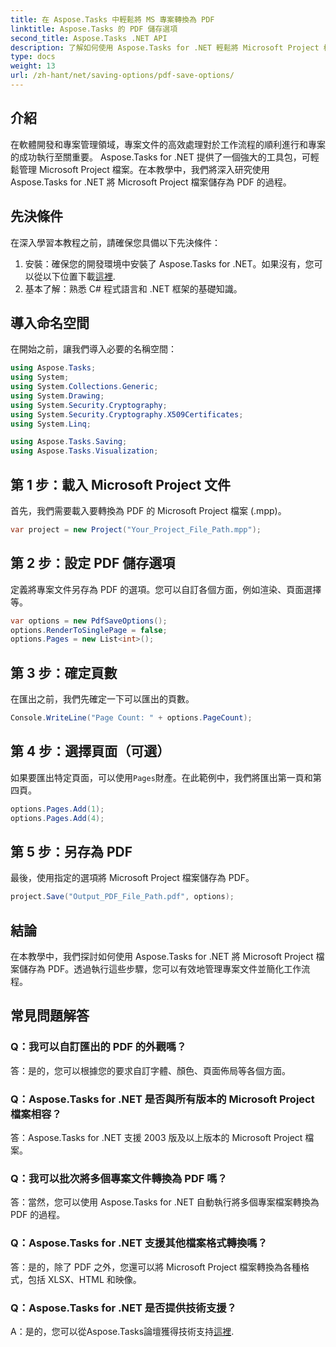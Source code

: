```yaml
---
title: 在 Aspose.Tasks 中輕鬆將 MS 專案轉換為 PDF
linktitle: Aspose.Tasks 的 PDF 儲存選項
second_title: Aspose.Tasks .NET API
description: 了解如何使用 Aspose.Tasks for .NET 輕鬆將 Microsoft Project 檔案轉換為 PDF。增強您的專案管理工作流程。
type: docs
weight: 13
url: /zh-hant/net/saving-options/pdf-save-options/
---
```

## 介紹
在軟體開發和專案管理領域，專案文件的高效處理對於工作流程的順利進行和專案的成功執行至關重要。 Aspose.Tasks for .NET 提供了一個強大的工具包，可輕鬆管理 Microsoft Project 檔案。在本教學中，我們將深入研究使用 Aspose.Tasks for .NET 將 Microsoft Project 檔案儲存為 PDF 的過程。 
## 先決條件
在深入學習本教程之前，請確保您具備以下先決條件：
1. 安裝：確保您的開發環境中安裝了 Aspose.Tasks for .NET。如果沒有，您可以從以下位置下載[這裡](https://releases.aspose.com/tasks/net/).
2. 基本了解：熟悉 C# 程式語言和 .NET 框架的基礎知識。

## 導入命名空間
在開始之前，讓我們導入必要的名稱空間：
```csharp
using Aspose.Tasks;
using System;
using System.Collections.Generic;
using System.Drawing;
using System.Security.Cryptography;
using System.Security.Cryptography.X509Certificates;
using System.Linq;

using Aspose.Tasks.Saving;
using Aspose.Tasks.Visualization;
```

## 第 1 步：載入 Microsoft Project 文件
首先，我們需要載入要轉換為 PDF 的 Microsoft Project 檔案 (.mpp)。
```csharp
var project = new Project("Your_Project_File_Path.mpp");
```
## 第 2 步：設定 PDF 儲存選項
定義將專案文件另存為 PDF 的選項。您可以自訂各個方面，例如渲染、頁面選擇等。
```csharp
var options = new PdfSaveOptions();
options.RenderToSinglePage = false;
options.Pages = new List<int>();
```
## 第 3 步：確定頁數
在匯出之前，我們先確定一下可以匯出的頁數。
```csharp
Console.WriteLine("Page Count: " + options.PageCount);
```
## 第 4 步：選擇頁面（可選）
如果要匯出特定頁面，可以使用`Pages`財產。在此範例中，我們將匯出第一頁和第四頁。
```csharp
options.Pages.Add(1);
options.Pages.Add(4);
```
## 第 5 步：另存為 PDF
最後，使用指定的選項將 Microsoft Project 檔案儲存為 PDF。
```csharp
project.Save("Output_PDF_File_Path.pdf", options);
```

## 結論
在本教學中，我們探討如何使用 Aspose.Tasks for .NET 將 Microsoft Project 檔案儲存為 PDF。透過執行這些步驟，您可以有效地管理專案文件並簡化工作流程。
## 常見問題解答
### Q：我可以自訂匯出的 PDF 的外觀嗎？
答：是的，您可以根據您的要求自訂字體、顏色、頁面佈局等各個方面。
### Q：Aspose.Tasks for .NET 是否與所有版本的 Microsoft Project 檔案相容？
答：Aspose.Tasks for .NET 支援 2003 版及以上版本的 Microsoft Project 檔案。
### Q：我可以批次將多個專案文件轉換為 PDF 嗎？
答：當然，您可以使用 Aspose.Tasks for .NET 自動執行將多個專案檔案轉換為 PDF 的過程。
### Q：Aspose.Tasks for .NET 支援其他檔案格式轉換嗎？
答：是的，除了 PDF 之外，您還可以將 Microsoft Project 檔案轉換為各種格式，包括 XLSX、HTML 和映像。
### Q：Aspose.Tasks for .NET 是否提供技術支援？
 A：是的，您可以從Aspose.Tasks論壇獲得技術支持[這裡](https://forum.aspose.com/c/tasks/15).